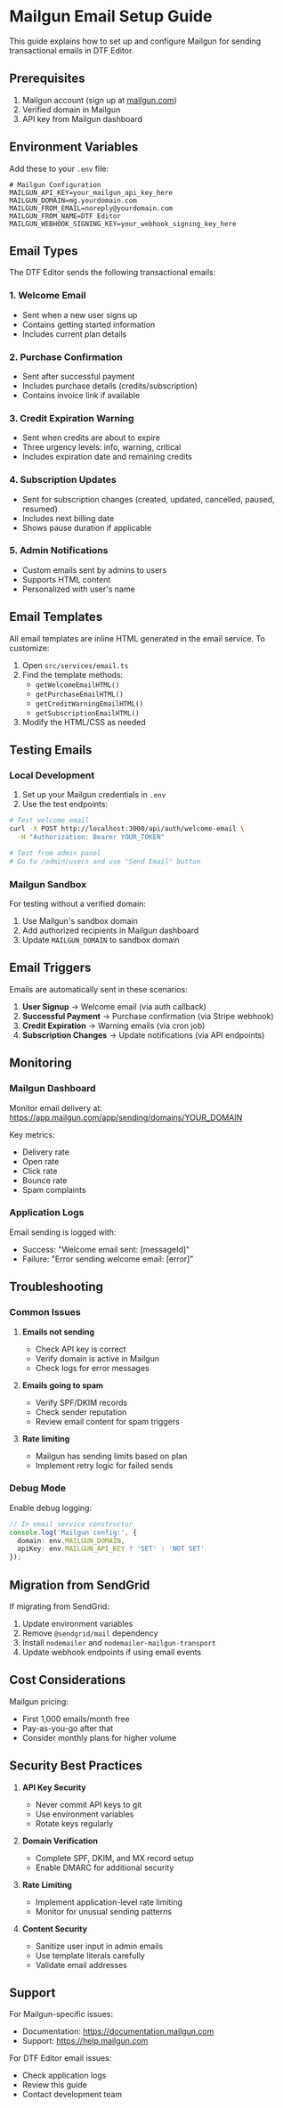 # Mailgun Email Setup Guide

This guide explains how to set up and configure Mailgun for sending transactional emails in DTF Editor.

## Prerequisites

1. Mailgun account (sign up at [mailgun.com](https://www.mailgun.com))
2. Verified domain in Mailgun
3. API key from Mailgun dashboard

## Environment Variables

Add these to your `.env` file:

```env
# Mailgun Configuration
MAILGUN_API_KEY=your_mailgun_api_key_here
MAILGUN_DOMAIN=mg.yourdomain.com
MAILGUN_FROM_EMAIL=noreply@yourdomain.com
MAILGUN_FROM_NAME=DTF Editor
MAILGUN_WEBHOOK_SIGNING_KEY=your_webhook_signing_key_here
```

## Email Types

The DTF Editor sends the following transactional emails:

### 1. Welcome Email
- Sent when a new user signs up
- Contains getting started information
- Includes current plan details

### 2. Purchase Confirmation
- Sent after successful payment
- Includes purchase details (credits/subscription)
- Contains invoice link if available

### 3. Credit Expiration Warning
- Sent when credits are about to expire
- Three urgency levels: info, warning, critical
- Includes expiration date and remaining credits

### 4. Subscription Updates
- Sent for subscription changes (created, updated, cancelled, paused, resumed)
- Includes next billing date
- Shows pause duration if applicable

### 5. Admin Notifications
- Custom emails sent by admins to users
- Supports HTML content
- Personalized with user's name

## Email Templates

All email templates are inline HTML generated in the email service. To customize:

1. Open `src/services/email.ts`
2. Find the template methods:
   - `getWelcomeEmailHTML()`
   - `getPurchaseEmailHTML()`
   - `getCreditWarningEmailHTML()`
   - `getSubscriptionEmailHTML()`
3. Modify the HTML/CSS as needed

## Testing Emails

### Local Development

1. Set up your Mailgun credentials in `.env`
2. Use the test endpoints:

```bash
# Test welcome email
curl -X POST http://localhost:3000/api/auth/welcome-email \
  -H "Authorization: Bearer YOUR_TOKEN"

# Test from admin panel
# Go to /admin/users and use "Send Email" button
```

### Mailgun Sandbox

For testing without a verified domain:
1. Use Mailgun's sandbox domain
2. Add authorized recipients in Mailgun dashboard
3. Update `MAILGUN_DOMAIN` to sandbox domain

## Email Triggers

Emails are automatically sent in these scenarios:

1. **User Signup** → Welcome email (via auth callback)
2. **Successful Payment** → Purchase confirmation (via Stripe webhook)
3. **Credit Expiration** → Warning emails (via cron job)
4. **Subscription Changes** → Update notifications (via API endpoints)

## Monitoring

### Mailgun Dashboard

Monitor email delivery at: https://app.mailgun.com/app/sending/domains/YOUR_DOMAIN

Key metrics:
- Delivery rate
- Open rate
- Click rate
- Bounce rate
- Spam complaints

### Application Logs

Email sending is logged with:
- Success: "Welcome email sent: [messageId]"
- Failure: "Error sending welcome email: [error]"

## Troubleshooting

### Common Issues

1. **Emails not sending**
   - Check API key is correct
   - Verify domain is active in Mailgun
   - Check logs for error messages

2. **Emails going to spam**
   - Verify SPF/DKIM records
   - Check sender reputation
   - Review email content for spam triggers

3. **Rate limiting**
   - Mailgun has sending limits based on plan
   - Implement retry logic for failed sends

### Debug Mode

Enable debug logging:

```typescript
// In email service constructor
console.log('Mailgun config:', {
  domain: env.MAILGUN_DOMAIN,
  apiKey: env.MAILGUN_API_KEY ? 'SET' : 'NOT SET'
});
```

## Migration from SendGrid

If migrating from SendGrid:

1. Update environment variables
2. Remove `@sendgrid/mail` dependency
3. Install `nodemailer` and `nodemailer-mailgun-transport`
4. Update webhook endpoints if using email events

## Cost Considerations

Mailgun pricing:
- First 1,000 emails/month free
- Pay-as-you-go after that
- Consider monthly plans for higher volume

## Security Best Practices

1. **API Key Security**
   - Never commit API keys to git
   - Use environment variables
   - Rotate keys regularly

2. **Domain Verification**
   - Complete SPF, DKIM, and MX record setup
   - Enable DMARC for additional security

3. **Rate Limiting**
   - Implement application-level rate limiting
   - Monitor for unusual sending patterns

4. **Content Security**
   - Sanitize user input in admin emails
   - Use template literals carefully
   - Validate email addresses

## Support

For Mailgun-specific issues:
- Documentation: https://documentation.mailgun.com
- Support: https://help.mailgun.com

For DTF Editor email issues:
- Check application logs
- Review this guide
- Contact development team